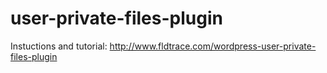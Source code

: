 # user-private-files-plugin
Instuctions and tutorial:
http://www.fldtrace.com/wordpress-user-private-files-plugin

